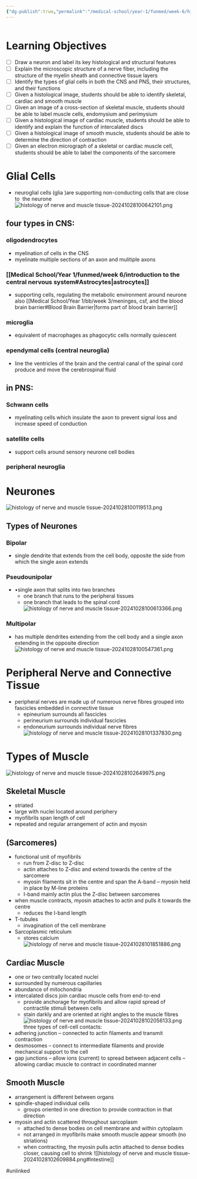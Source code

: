 ```yaml
---
{"dg-publish":true,"permalink":"/medical-school/year-1/funmed/week-6/histology-of-nerve-and-muscle-tissue/","tags":["funmed","histology"],"updated":"2025-03-18T11:51:49.980+00:00"}
---
```


```table-of-contents
```
# Learning Objectives
- [ ] Draw a neuron and label its key histological and structural features
- [ ] Explain the microscopic structure of a nerve fiber, including the structure of the myelin sheath and connective tissue layers
- [ ] Identify the types of glial cells in both the CNS and PNS, their structures, and their functions
- [ ] Given a histological image, students should be able to identify skeletal, cardiac and smooth muscle
- [ ] Given an image of a cross-section of skeletal muscle, students should be able to label muscle cells, endomysium and perimysium
- [ ] Given a histological image of cardiac muscle, students should be able to identify and explain the function of intercalated discs
- [ ] Given a histological image of smooth muscle, students should be able to determine the direction of contraction
- [ ] Given an electron micrograph of a skeletal or cardiac muscle cell, students should be able to label the components of the sarcomere

# Glial Cells
- neuroglial cells (glia )are supporting non-conducting cells that are close to  the neurone
![histology of nerve and muscle tissue-20241028100642101.png](/img/user/Medical%20School/Year%201/funmed/week%206/attachments/histology%20of%20nerve%20and%20muscle%20tissue-20241028100642101.png)
##  four types in CNS:
###  oligodendrocytes
- myelination of cells in the CNS
- myelinate multiple sections of an axon and mulitiple axons
### [[Medical School/Year 1/funmed/week 6/introduction to the central nervous system#Astrocytes\|astrocytes]]
- supporting cells, regulating the metabolic environment around neurone also [[Medical School/Year 1/bb/week 3/meninges, csf, and the blood brain barrier#Blood Brain Barrier\|forms part of blood brain barrier]]
### microglia
- equivalent of macrophages as phagocytic cells normally quiescent
### ependymal cells (central neuroglia)
-  line the ventricles of the brain and the central canal of the spinal cord produce and move the cerebrospinal fluid
## in PNS:
### Schwann cells
- myelinating cells which insulate the axon to prevent signal loss and increase speed of conduction
### satellite cells
- support cells around sensory neurone cell bodies
### peripheral neuroglia

# Neurones

![histology of nerve and muscle tissue-20241028100119513.png](/img/user/Medical%20School/Year%201/funmed/week%206/attachments/histology%20of%20nerve%20and%20muscle%20tissue-20241028100119513.png)
## Types of Neurones
### Bipolar
- single dendrite that extends from the cell body, opposite the side from which the single axon extends
### Pseudounipolar
- •single axon that splits into two branches
	- one branch that runs to the peripheral tissues
	- one branch that leads to the spinal cord
![histology of nerve and muscle tissue-20241028100613366.png](/img/user/Medical%20School/Year%201/funmed/week%206/attachments/histology%20of%20nerve%20and%20muscle%20tissue-20241028100613366.png)
### Multipolar
- has multiple dendrites extending from the cell body and a single axon extending in the opposite direction
![histology of nerve and muscle tissue-20241028100547361.png](/img/user/Medical%20School/Year%201/funmed/week%206/attachments/histology%20of%20nerve%20and%20muscle%20tissue-20241028100547361.png)

# Peripheral Nerve and Connective Tissue
- peripheral nerves are made up of numerous nerve fibres grouped into fascicles embedded in connective tissue
	- epineurium surrounds all fascicles
	- perineurium surrounds individual fascicles
	- endoneurium surrounds individual nerve fibres
![histology of nerve and muscle tissue-20241028101337830.png](/img/user/Medical%20School/Year%201/funmed/week%206/attachments/histology%20of%20nerve%20and%20muscle%20tissue-20241028101337830.png)

# Types of Muscle
![histology of nerve and muscle tissue-20241028102649975.png](/img/user/Medical%20School/Year%201/funmed/week%206/attachments/histology%20of%20nerve%20and%20muscle%20tissue-20241028102649975.png)
## Skeletal Muscle
- striated
- large with nuclei located around periphery 
- myofibrils span length of cell
- repeated and regular arrangement of actin and myosin
## (Sarcomeres)
- functional unit of myofibrils
	- run from Z-disc to Z-disc
	- actin attaches to Z-disc and extend towards the centre of the sarcomere
	- myosin filaments sit in the centre and span the A-band – myosin held in place by M-line proteins
	- I-band mainly actin plus the Z-disc between sarcomeres
- when muscle contracts, myosin attaches to actin and pulls it towards the centre
	- reduces the I-band length
- T-tubules
	- invagination of the cell membrane
- Sarcoplasmic reticulum
	- stores calcium
![histology of nerve and muscle tissue-20241028101851886.png](/img/user/Medical%20School/Year%201/funmed/week%206/attachments/histology%20of%20nerve%20and%20muscle%20tissue-20241028101851886.png)

## Cardiac Muscle
- one or two centrally located nuclei
- surrounded by numerous capillaries
- abundance of mitochondria
- intercalated discs join cardiac muscle cells from end-to-end
	- provide anchorage for myofibrils and allow rapid spread of contractile stimuli between cells
	- stain darkly and are oriented at right angles to the muscle fibres
![histology of nerve and muscle tissue-20241028102056133.png](/img/user/Medical%20School/Year%201/funmed/week%206/attachments/histology%20of%20nerve%20and%20muscle%20tissue-20241028102056133.png)
three types of cell-cell contacts:
- adhering junction – connected to actin filaments and transmit contraction
- desmosomes – connect to intermediate filaments and provide mechanical support to the cell
- gap junctions – allow ions (current) to spread between adjacent cells – allowing cardiac muscle to contract in coordinated manner

## Smooth Muscle
- arrangement is different between organs
- spindle-shaped individual cells
	- groups oriented in one direction to provide contraction in that direction
- myosin and actin scattered throughout sarcoplasm
	- attached to dense bodies on cell membrane and within cytoplasm
	- not arranged in myofibrils make smooth muscle appear smooth (no striations)
	- when contracting, the myosin pulls actin attached to dense bodies closer, causing cell to shrink
![[histology of nerve and muscle tissue-20241028102609884.png#Intestine]]


#unlinked 